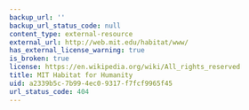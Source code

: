 ```yaml
---
backup_url: ''
backup_url_status_code: null
content_type: external-resource
external_url: http://web.mit.edu/habitat/www/
has_external_license_warning: true
is_broken: true
license: https://en.wikipedia.org/wiki/All_rights_reserved
title: MIT Habitat for Humanity
uid: a2339b5c-7b99-4ec0-9317-f7fcf9965f45
url_status_code: 404
---
```

